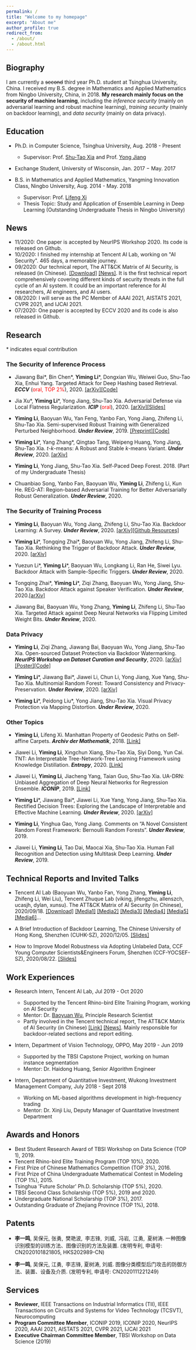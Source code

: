 ```yaml
---
permalink: /
title: "Welcome to my homepage"
excerpt: "About me"
author_profile: true
redirect_from: 
  - /about/
  - /about.html
---
```


## Biography
I am currently a ~~second~~ third year Ph.D. student at Tsinghua University, China. I received my B.S. degree in Mathematics and Applied Mathematics from Ningbo University, China, in 2018. **My research mainly focus on the security of machine learning**, including the *inference security* (mainly on adversarial learning and robust machine learning), *training security* (mainly on backdoor learning), and *data security* (mainly on data privacy).

## Education
* Ph.D. in Computer Science, Tsinghua University, Aug. 2018 - Present
  * Supervisor: Prof. [Shu-Tao Xia](https://www.sigs.tsinghua.edu.cn/xst/main.htm) and Prof. [Yong Jiang](https://www.sigs.tsinghua.edu.cn/jy/main.htm)

* Exchange Student, University of Wisconsin, Jan. 2017 − May. 2017

* B.S. in Mathematics and Applied Mathematics, Yangming Innovation Class, Ningbo University, Aug. 2014 - May. 2018
  * Supervisor: Prof. [Lifeng Xi](http://math.nbu.edu.cn/info/1046/1098.htm)
  * Thesis Topic: Study and Application of Ensemble Learning in Deep Learning (Outstanding Undergraduate Thesis in Ningbo University)


## News
* 11/2020: One paper is accepted by NeurIPS Workshop 2020. Its code is released on Github.
* 10/2020: I finished my internship at Tencent AI Lab, working on "AI Security". 465 days, a memorable journey.
* 09/2020: Our technical report, The ATT&CK Matrix of AI Security, is released (in Chinese). [[Download]](https://ai.tencent.com/ailab/media/AI%E5%AE%89%E5%85%A8%E7%9A%84%E5%A8%81%E8%83%81%E9%A3%8E%E9%99%A9%E7%9F%A9%E9%98%B5.pdf) [[News]](https://www.jiqizhixin.com/articles/2020-09-25-9). It is the first technical report comprehensively covering different kinds of security threats in the full cycle of an AI system. It could be an important reference for AI researchers, AI engineers, and AI users.
* 08/2020: I will serve as the PC Member of AAAI 2021, AISTATS 2021, CVPR 2021, and IJCAI 2021.
* 07/2020: One paper is accepted by ECCV 2020 and its code is also released in Github. 


## Research
\* indicates equal contribution 
### The Security of Inference Process
* Jiawang Bai\*, Bin Chen\*, **Yiming Li**\*, Dongxian Wu, Weiwei Guo, Shu-Tao Xia, Enhui Yang. Targeted Attack for Deep Hashing based Retrieval. ***ECCV*** (<font color='red'>oral, TOP 2%</font>), 2020. [[arXiv]](https://arxiv.org/abs/2004.07955)[[Code]](https://github.com/jiawangbai/DHTA-master)

* Jia Xu\*, **Yiming Li**\*, Yong Jiang, Shu-Tao Xia. Adversarial Defense via Local Flatness Regularization. ***ICIP*** (<font color='red'>oral</font>), 2020. [[arXiv]](https://arxiv.org/abs/1910.12165)[[Slides]](https://share.weiyun.com/6uJPj6VG)

* **Yiming Li**, Baoyuan Wu, Yan Feng, Yanbo Fan, Yong Jiang, Zhifeng Li, Shu-Tao Xia. Semi-supervised Robust Training with Generalized Perturbed Neighborhood. ***Under Review***, 2019. [[Preprint]](https://www.researchgate.net/publication/339971613_Toward_Adversarial_Robustness_via_Semi-supervised_Robust_Training)[[Code]](https://github.com/THUYimingLi/Semi-supervised_Robust_Training)

* **Yiming Li**\*, Yang Zhang\*, Qingtao Tang, Weipeng Huang, Yong Jiang, Shu-Tao Xia. *t*-*k*-means: A Robust and Stable *k*-means Variant. ***Under Review***, 2020. [[arXiv]](https://arxiv.org/abs/1907.07442)

* **Yiming Li**, Yong Jiang, Shu-Tao Xia. Self-Paced Deep Forest. 2018. (Part of my Undergraduate Thesis)

* Chuanbiao Song, Yanbo Fan, Baoyuan Wu, **Yiming Li**, Zhifeng Li, Kun He. REG-AT: Region-based Adversarial Training for Better Adversarially Robust Generalization. ***Under Review***, 2020.

### The Security of Training Process

* **Yiming Li**, Baoyuan Wu, Yong Jiang, Zhifeng Li, Shu-Tao Xia. Backdoor Learning: A Survey. ***Under Review***, 2020. [[arXiv]](https://arxiv.org/abs/2007.08745)[[Github Resources]](https://github.com/THUYimingLi/backdoor-learning-resources)

* **Yiming Li**\*, Tongqing Zhai\*, Baoyuan Wu, Yong Jiang, Zhifeng Li, Shu-Tao Xia. Rethinking the Trigger of Backdoor Attack. ***Under Review***, 2020. [[arXiv]](https://arxiv.org/abs/2004.04692)

* Yuezun Li\*, **Yiming Li**\*, Baoyuan Wu, Longkang Li, Ran He, Siwei Lyu. Backdoor Attack with Sample-Specific Triggers. ***Under Review***, 2020.

* Tongqing Zhai\*, **Yiming Li**\*, Ziqi Zhang, Baoyuan Wu, Yong Jiang, Shu-Tao Xia. Backdoor Attack against Speaker Verification. ***Under Review***, 2020.[[arXiv]](https://arxiv.org/pdf/2010.11607.pdf)

* Jiawang Bai, Baoyuan Wu, Yong Zhang, **Yiming Li**, Zhifeng Li, Shu-Tao Xia. Targeted Attack against Deep Neural Networks via Flipping Limited Weight Bits. ***Under Review***, 2020.


### Data Privacy
* **Yiming Li**, Ziqi Zhang, Jiawang Bai, Baoyuan Wu, Yong Jiang, Shu-Tao Xia. Open-sourced Dataset Protection via Backdoor Watermarking. ***NeurIPS Workshop on Dataset Curation and Security***, 2020. [[arXiv]](https://arxiv.org/abs/2010.05821)[[Poster]](https://www.dropbox.com/s/dtkers5txx0mats/WatermarkingDataset_NIPSW2020_poster.pdf?dl=0)[[Code]](https://github.com/THUYimingLi/Open-sourced_Dataset_Protection)

* **Yiming Li**\*, Jiawang Bai\*, Jiawei Li, Chun Li, Yong Jiang, Xue Yang, Shu-Tao Xia. Multinomial Random Forest: Toward Consistency and Privacy-Preservation. ***Under Review***, 2020. [[arXiv]](https://arxiv.org/abs/1903.04003)

* **Yiming Li**\*, Peidong Liu\*, Yong Jiang, Shu-Tao Xia. Visual Privacy Protection via Mapping Distortion. ***Under Review***, 2020.

### Other Topics
* **Yiming Li**, Lifeng Xi. Manhattan Property of Geodesic Paths on Self-affine Carpets. ***Archiv der Mathematik***, 2018. [[Link]](https://link.springer.com/article/10.1007/s00013-018-1199-4)

* Jiawei Li, **Yiming Li**, Xingchun Xiang, Shu-Tao Xia, Siyi Dong, Yun Cai. TNT: An Interpretable Tree-Network-Tree Learning Framework using 
Knowledge Distillation. ***Entropy***, 2020. [[Link]](https://www.mdpi.com/1099-4300/22/11/1203)

* Jiawei Li, **Yiming Li**, Jiacheng Yang, Taian Guo, Shu-Tao Xia. UA-DRN: Unbiased Aggregation of Deep Neural Networks for Regression Ensemble. ***ICONIP***, 2019. [[Link]](http://ajiips.com.au/papers/V15.2/v15n2_90-97.pdf)

* **Yiming Li**\*, Jiawang Bai\*, Jiawei Li, Xue Yang, Yong Jiang, Shu-Tao Xia. Rectified Decision Trees: Exploring the Landscape of Interpretable and Effective Machine Learning. ***Under Review***, 2020. [[arXiv]](https://arxiv.org/pdf/2008.09413.pdf)

* **Yiming Li**, Yinghua Gao, Yong Jiang. Comments on “A Novel Consistent Random Forest Framework: Bernoulli Random Forests”. ***Under Review***, 2019.

* Jiawei Li, **Yiming Li**, Tao Dai, Maocai Xia, Shu-Tao Xia. Human Fall Recognition and Detection using Multitask Deep Learning. ***Under Review***, 2019. 


## Technical Reports and Invited Talks
* Tencent AI Lab (Baoyuan Wu, Yanbo Fan, Yong Zhang, **Yiming Li**, Zhifeng Li, Wei Liu), Tencent Zhuque Lab (viking, jifengzhu, allenszch, ucasjh, dylan, xunsu). The ATT&CK Matrix of AI Security (in Chinese), 2020/09/18. [[Download]](https://ai.tencent.com/ailab/media/AI%E5%AE%89%E5%85%A8%E7%9A%84%E5%A8%81%E8%83%81%E9%A3%8E%E9%99%A9%E7%9F%A9%E9%98%B5.pdf) [[Media1]](https://ai.tencent.com/ailab/zh/news/detial/?id=68) [[Media2]](https://www.jiqizhixin.com/articles/2020-09-25-9) [[Media3]](http://tech.sina.com.cn/csj/2020-09-25/doc-iivhuipp6375448.shtml) [[Media4]](https://tech.qq.com/a/20200925/020797.htm) [[Media5]](http://mp.163.com/article/FNCHRG1V0511DSSR.html) [[Media6]](https://www.sohu.com/a/421167914_120765903)...

* A Brief Introduction of Backdoor Learning, The Chinese University of Hong Kong, Shenzhen (CUHK-SZ), 2020/12/05. [[Slides]](https://www.dropbox.com/s/4nb8nywqfvhj6m6/BackdoorLearningIntro_YimingLi.pptx?dl=0)

* How to Improve Model Robustness via Adopting Unlabeled Data, CCF Young Computer Scientists&Engineers Forum, Shenzhen (CCF-YOCSEF-SZ), 2020/08/22. [[Slides]](https://www.dropbox.com/s/y48jq69ofa19j3k/slides_YOCSEF.pdf?dl=0)


## Work Experiences
* Research Intern, Tencent AI Lab, Jul 2019 - Oct 2020
  * Supported by the Tencent Rhino-bird Elite Training Program, working on AI Security
  * Mentor: Dr. [Baoyuan Wu](https://sites.google.com/site/baoyuanwu2015/), Principle Research Scientist
  * Partly involved in the Tencent technical report, The ATT&CK Matrix of AI Security (in Chinese) [[Link]](https://ai.tencent.com/ailab/media/AI%E5%AE%89%E5%85%A8%E7%9A%84%E5%A8%81%E8%83%81%E9%A3%8E%E9%99%A9%E7%9F%A9%E9%98%B5.pdf) [[News]](https://www.jiqizhixin.com/articles/2020-09-25-9). Mainly responsible for backdoor-related sections and report editing.

* Intern, Department of Vision Technology, OPPO, May 2019 - Jun 2019
  * Supported by the TBSI Capstone Project, working on human instance segmentation
  * Mentor: Dr. Haidong Huang, Senior Algorithm Engineer

* Intern, Department of Quantitative Investment, Wukong Investment Management Company, July 2018 - Sept 2018
  * Working on ML-based algorithms development in high-frequency trading
  * Mentor: Dr. Xinji Liu, Deputy Manager of Quantitative Investment Department

## Awards and Honors
* Best Student Research Award of TBSI Workshop on Data Science (TOP 1), 2019.
* Tencent Rhino-bird Elite Training Program (TOP 10%), 2020.
* First Prize of Chinese Mathematics Competition (TOP 3%), 2016.
* First Prize of China Undergraduate Mathematical Contest in Modeling (TOP 1%), 2015.
* Tsinghua 'Future Scholar' Ph.D. Scholarship (TOP 5%), 2020.
* TBSI Second Class Scholarship (TOP 5%), 2019 and 2020.
* Undergraduate National Scholarship (TOP 3%), 2017.
* Outstanding Graduate of Zhejiang Province (TOP 1%), 2018.

## Patents
* **李一鸣**, 吴保元, 张勇, 樊艳波, 李志锋, 刘威, 冯岩, 江勇, 夏树涛. 一种图像识别模型的训练方法、图像识别的方法及装置. (发明专利, 申请号: CN2020101821805, HKS202989-CN)

* **李一鸣**, 吴保元, 江勇, 李志锋, 夏树涛, 刘威. 图像分类模型后门攻击的防御方法、装置、设备及介质. (发明专利, 申请号: CN2020111221249)


## Services
* **Reviewer**, IEEE Transactions on Industrial Informatics (TII), IEEE Transactions on Circuits and Systems for Video Technology (TCSVT), Neurocomputing
* **Program Committee Member**, ICONIP 2019, ICONIP 2020, NeurIPS 2020, AAAI 2021, AISTATS 2021, CVPR 2021, IJCAI 2021
* **Executive Chairman Committee Member**, TBSI Workshop on Data Science (2019)


